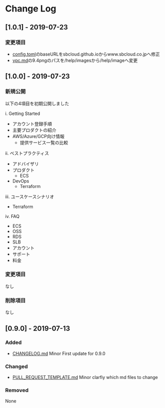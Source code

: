 # Change Log

## [1.0.1] - 2019-07-23
  
### 変更項目
 - [config.toml](config.toml)のbaseURLをsbcloud.github.ioからwww.sbcloud.co.jpへ修正
 - [vpc.md](content/best-practice/devops/terraform/08/vpc.md)の9.4pngのパスを/help/imagesから/help/imageへ変更

## [1.0.0] - 2019-07-23
 
### 新規公開
以下の4項目を初期公開しました

i. Getting Started  
 - アカウント登録手順
 - 主要プロダクトの紹介
 - AWS/Azure/GCP向け情報
   - 提供サービス一覧の比較  

ii. ベストプラクティス
 - アドバイザリ
 - プロダクト
   - ECS
 - DevOps
   - Terraform  

iii. ユースケースシナリオ
 - Terraform  

iv. FAQ
 - ECS
 - OSS
 - RDS
 - SLB
 - アカウント
 - サポート
 - 料金
 

  
### 変更項目
なし
 
### 削除項目
なし


## [0.9.0] - 2019-07-13
 
### Added
- [CHANGELOG.md](CHANGELOG.md)
  Minor First update for 0.9.0

### Changed
- [PULL_REQUEST_TEMPLATE.md](.github/PULL_REQUEST_TEMPLATE.md)
  Minor clarfiy which md files to change
 
### Removed
None 
